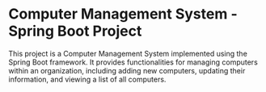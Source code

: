 # Computer Management System - Spring Boot Project

This project is a Computer Management System implemented using 
the Spring Boot framework. It provides functionalities for managing computers within an organization, 
including adding new computers, updating their information, and viewing a list of all computers.
